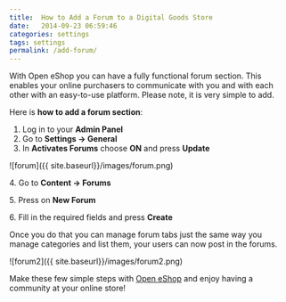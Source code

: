 ```yaml
---
title:  How to Add a Forum to a Digital Goods Store
date:   2014-09-23 06:59:46
categories: settings
tags: settings
permalink: /add-forum/
---
```

With Open eShop you can have a fully functional forum section. This enables your online purchasers to communicate with you and with each other with an easy-to-use platform. Please note, it is very simple to add.

Here is **how to add a forum section**:

1. Log in to your **Admin Panel**
2. Go to **Settings -> General**
3. In **Activates Forums** choose **ON** and press **Update**

![forum]({{ site.baseurl}}/images/forum.png)

4\. Go to **Content -> Forums**

5\. Press on **New Forum**

6\. Fill in the required fields and press **Create**

Once you do that you can manage forum tabs just the same way you manage categories and list them, your users can now post in the forums.

![forum2]({{ site.baseurl}}/images/forum2.png)

Make these few simple steps with [Open eShop](https://open-eshop.com/) and enjoy having a community at your online store!






